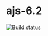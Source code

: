 # ajs-6.2

[![Build status](https://ci.appveyor.com/api/projects/status/uryqoqxrpc3y5tuk?svg=true)](https://ci.appveyor.com/project/i-hit/ajs-6-2)


